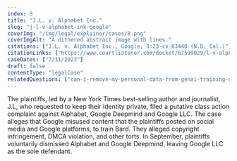 ```yaml
---
index: 8
title: "J.L. v. Alphabet Inc."
slug: "j-l-v-alphabet-ink-google"
coverImg: "/img/legal/explainer/cases/8.png"
coverImgAlt: "A dithered abstract image with lines."
citations: ["J.L. v. Alphabet Inc., Google, 3:23-cv-03440 (N.D. Cal.)"]
citationLinks: ["https://www.courtlistener.com/docket/67599029/l-v-alphabet-inc/"]
caseDates: ["7/11/2023"]
draft: false 
contentType: "legalCase"
relatedQuestions: ["can-i-remove-my-personal-data-from-genai-training-datasets"]
---
```

The plaintiffs, led by a New York Times best-selling author and journalist, J.L, who requested to keep their identity private, filed a putative class action complaint against Alphabet, Google Deepmind and Google LLC. The case alleges that Google misused content that the plaintiffs posted on social media and Google platforms, to train Bard. They alleged copyright infringement, DMCA violation, and other torts. In September, plaintiffs voluntarily dismissed Alphabet and Google Deepmind, leaving Google LLC as the sole defendant.


